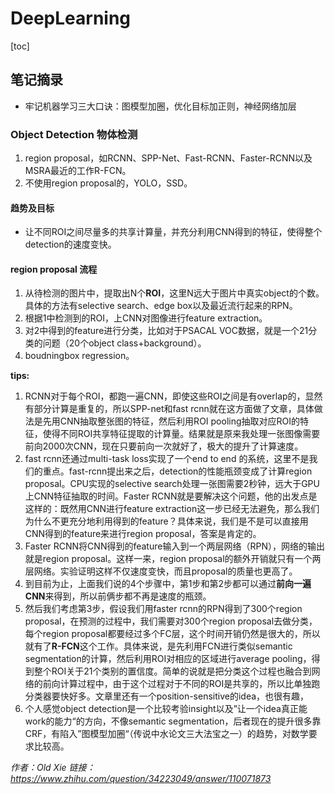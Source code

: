# DeepLearning

[toc]

## 笔记摘录
* 牢记机器学习三大口诀：图模型加圈，优化目标加正则，神经网络加层

### Object Detection 物体检测
1. region proposal，如RCNN、SPP-Net、Fast-RCNN、Faster-RCNN以及MSRA最近的工作R-FCN。
2. 不使用region proposal的，YOLO，SSD。

#### 趋势及目标
* 让不同ROI之间尽量多的共享计算量，并充分利用CNN得到的特征，使得整个detection的速度变快。

#### region proposal 流程
1. 从待检测的图片中，提取出N个**ROI**，这里N远大于图片中真实object的个数。具体的方法有selective search、edge box以及最近流行起来的RPN。
2. 根据1中检测到的ROI，上CNN对图像进行feature extraction。
3. 对2中得到的feature进行分类，比如对于PSACAL VOC数据，就是一个21分类的问题（20个object class+background）。
4. boudningbox regression。

**tips:**
1. RCNN对于每个ROI，都跑一遍CNN，即使这些ROI之间是有overlap的，显然有部分计算是重复的，所以SPP-net和fast rcnn就在这方面做了文章，具体做法是先用CNN抽取整张图的特征，然后利用ROI pooling抽取对应ROI的特征，使得不同ROI共享特征提取的计算量。结果就是原来我处理一张图像需要前向2000次CNN，现在只要前向一次就好了，极大的提升了计算速度。
2. fast rcnn还通过multi-task loss实现了一个end to end 的系统，这里不是我们的重点。fast-rcnn提出来之后，detection的性能瓶颈变成了计算region proposal。CPU实现的selective search处理一张图需要2秒钟，远大于GPU上CNN特征抽取的时间。Faster RCNN就是要解决这个问题，他的出发点是这样的：既然用CNN进行feature extraction这一步已经无法避免，那么我们为什么不更充分地利用得到的feature？具体来说，我们是不是可以直接用CNN得到的feature来进行region proposal，答案是肯定的。
3. Faster RCNN将CNN得到的feature输入到一个两层网络（RPN），网络的输出就是region proposal。这样一来，region proposal的额外开销就只有一个两层网络。实验证明这样不仅速度变快，而且proposal的质量也更高了。
4. 到目前为止，上面我们说的4个步骤中，第1步和第2步都可以通过**前向一遍CNN**来得到，所以前俩步都不再是速度的瓶颈。
5. 然后我们考虑第3步，假设我们用faster rcnn的RPN得到了300个region proposal，在预测的过程中，我们需要对300个region proposal去做分类，每个region proposal都要经过多个FC层，这个时间开销仍然是很大的，所以就有了**R-FCN**这个工作。具体来说，是先利用FCN进行类似semantic segmentation的计算，然后利用ROI对相应的区域进行average pooling，得到整个ROI关于21个类别的置信度。简单的说就是把分类这个过程也融合到网络的前向计算过程中，由于这个过程对于不同的ROI是共享的，所以比单独跑分类器要快好多。文章里还有一个position-sensitive的idea，也很有趣，
6. 个人感觉object detection是一个比较考验insight以及”让一个idea真正能work的能力“的方向，不像semantic segmentation，后者现在的提升很多靠CRF，有陷入”图模型加圈“（传说中水论文三大法宝之一）的趋势，对数学要求比较高。

*作者：Old Xie  链接：https://www.zhihu.com/question/34223049/answer/110071873*